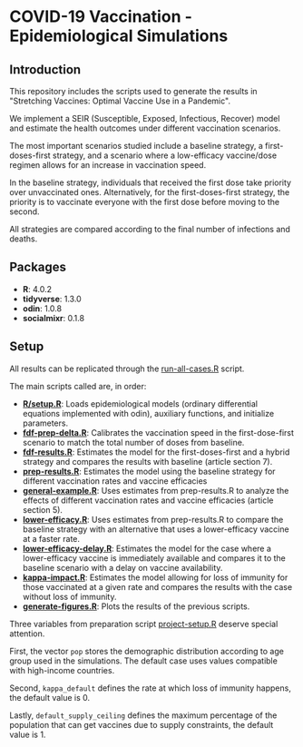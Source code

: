 # COVID-19 Vaccination - Epidemiological Simulations

## Introduction

This repository includes the scripts used to generate the results in "Stretching Vaccines: Optimal Vaccine Use in a Pandemic".

We implement a SEIR (Susceptible, Exposed, Infectious, Recover) model and estimate the health outcomes under different vaccination scenarios.

The most important scenarios studied include a baseline strategy, a first-doses-first strategy, and a scenario where a low-efficacy vaccine/dose regimen allows for an increase in vaccination speed.

In the baseline strategy, individuals that received the first dose take priority over unvaccinated ones. Alternatively, for the first-doses-first strategy, the priority is to vaccinate everyone with the first dose before moving to the second.

All strategies are compared according to the final number of infections and deaths.

## Packages

* **R**: 4.0.2
* **tidyverse**: 1.3.0
* **odin**: 1.0.8
* **socialmixr**: 0.1.8

## Setup

All results can be replicated through the [run-all-cases.R](run-all-cases.R) script.

The main scripts called are, in order: 

* **[R/setup.R](R/setup.R)**: Loads epidemiological models (ordinary differential equations implemented with odin), auxiliary functions, and initialize parameters.
* **[fdf-prep-delta.R](cases/fdf-prep-delta.R)**: Calibrates the vaccination speed in the first-dose-first scenario to match the total number of doses from baseline.
* **[fdf-results.R](cases/fdf-results.R)**: Estimates the model for the first-doses-first and a hybrid strategy and compares the results with baseline (article section 7).
* **[prep-results.R](cases/prep-results.R)**: Estimates the model using the baseline strategy for different vaccination rates and vaccine efficacies
* **[general-example.R](cases/general-example.R)**: Uses estimates from prep-results.R to analyze the effects of different vaccination rates and vaccine efficacies (article section 5).
* **[lower-efficacy.R](cases/lower-efficacy.R)**: Uses estimates from prep-results.R to compare the baseline strategy with an alternative that uses a lower-efficacy vaccine at a faster rate.
* **[lower-efficacy-delay.R](cases/lower-efficacy.R)**: Estimates the model for the case where a lower-efficacy vaccine is immediately available and compares it to the baseline scenario with a delay on vaccine availability.
* **[kappa-impact.R](cases/kappa-impact.R)**: Estimates the model allowing for loss of immunity for those vaccinated at a given rate and compares the results with the case without loss of immunity.
* **[generate-figures.R](cases/generate-figures.R)**: Plots the results of the previous scripts.

Three variables from preparation script [project-setup.R](project-setup.R) deserve special attention.

First, the vector `pop` stores the demographic distribution according to age group used in the simulations. The default case uses values compatible with high-income countries.

Second, `kappa_default` defines the rate at which loss of immunity happens, the default value is 0.

Lastly, `default_supply_ceiling` defines the maximum percentage of the population that can get vaccines due to supply constraints, the default value is 1.